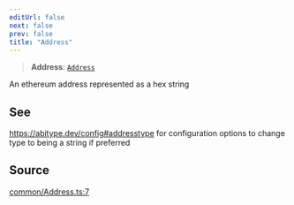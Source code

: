 ```yaml
---
editUrl: false
next: false
prev: false
title: "Address"
---
```


> **Address**: [`Address`](/reference/utils/type-aliases/address/)

An ethereum address represented as a hex string

## See

https://abitype.dev/config#addresstype for configuration options to change type to being a string if preferred

## Source

[common/Address.ts:7](https://github.com/evmts/tevm-monorepo/blob/main/packages/actions-types/src/common/Address.ts#L7)
